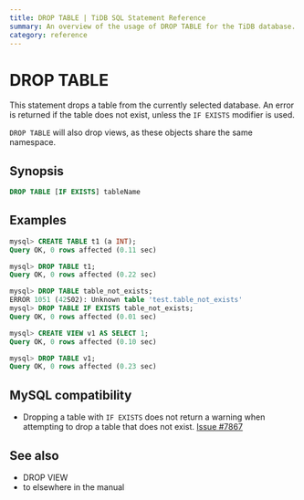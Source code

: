 ```yaml
---
title: DROP TABLE | TiDB SQL Statement Reference 
summary: An overview of the usage of DROP TABLE for the TiDB database.
category: reference
---
```


# DROP TABLE

This statement drops a table from the currently selected database. An error is returned if the table does not exist, unless the `IF EXISTS` modifier is used.

`DROP TABLE` will also drop views, as these objects share the same namespace.

## Synopsis

```sql
DROP TABLE [IF EXISTS] tableName
```

## Examples

```sql
mysql> CREATE TABLE t1 (a INT);
Query OK, 0 rows affected (0.11 sec)

mysql> DROP TABLE t1;
Query OK, 0 rows affected (0.22 sec)

mysql> DROP TABLE table_not_exists;
ERROR 1051 (42S02): Unknown table 'test.table_not_exists'
mysql> DROP TABLE IF EXISTS table_not_exists;
Query OK, 0 rows affected (0.01 sec)

mysql> CREATE VIEW v1 AS SELECT 1;
Query OK, 0 rows affected (0.10 sec)

mysql> DROP TABLE v1;
Query OK, 0 rows affected (0.23 sec)
```

## MySQL compatibility

* Dropping a table with `IF EXISTS` does not return a warning when attempting to drop a table that does not exist. [Issue #7867](https://github.com/pingcap/tidb/issues/7867)

## See also

* DROP VIEW
* to elsewhere in the manual
